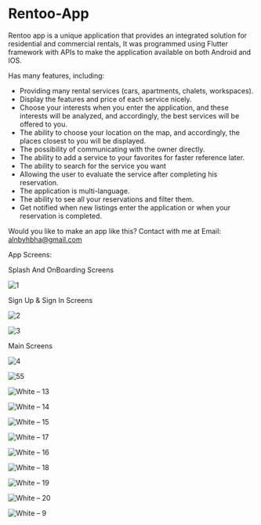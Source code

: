 # Rentoo-App

Rentoo app is a unique application that provides an integrated solution for residential and commercial rentals, It was programmed using Flutter framework with APIs to make the application available on both Android and IOS. 

Has many features, including: 
* Providing many rental services (cars, apartments, chalets, workspaces).
* Display the features and price of each service nicely.
* Choose your interests when you enter the application, and these interests will be analyzed, and accordingly, the best services will be offered to you.
* The ability to choose your location on the map, and accordingly, the places closest to you will be displayed.
* The possibility of communicating with the owner directly.
* The ability to add a service to your favorites for faster reference later.
* The ability to search for the service you want
* Allowing the user to evaluate the service after completing his reservation.
* The application is multi-language.
* The ability to see all your reservations and filter them.
* Get notified when new listings enter the application or when your reservation is completed.

Would you like to make an app like this? Contact with me at Email: alnbyhbha@gmail.com

App Screens:

Splash And OnBoarding Screens

![1](https://github.com/BahaaAlnabeeh/Rentoo-App/assets/42490211/84742643-4ab4-48ea-9f8b-a11c374c698b)

Sign Up & Sign In Screens

![2](https://github.com/BahaaAlnabeeh/Rentoo-App/assets/42490211/52fc898e-1581-4754-a700-904bfbfd49c8)

![3](https://github.com/BahaaAlnabeeh/Rentoo-App/assets/42490211/07b6b2a4-6c1e-4200-a6e2-416197c1c623)

Main Screens

![4](https://github.com/BahaaAlnabeeh/Rentoo-App/assets/42490211/a9fb63cd-f77a-4791-936b-ed22d2de1ca1)

![55](https://github.com/BahaaAlnabeeh/Rentoo-App/assets/42490211/2370965b-584e-4ca2-91cc-b7a8b0d02e86)

![White – 13](https://github.com/BahaaAlnabeeh/Rentoo-App/assets/42490211/9cdb3b91-c461-4aee-89c3-6316c8efd8f0)

![White – 14](https://github.com/BahaaAlnabeeh/Rentoo-App/assets/42490211/1267c717-e079-4ccf-8706-55d64809f54f)

![White – 15](https://github.com/BahaaAlnabeeh/Rentoo-App/assets/42490211/413d4035-26e9-49fa-b1c5-ce7496449fc9)

![White – 17](https://github.com/BahaaAlnabeeh/Rentoo-App/assets/42490211/98ba30b1-7c4f-4d35-aa35-627bb6220253)

![White – 16](https://github.com/BahaaAlnabeeh/Rentoo-App/assets/42490211/4b5a5491-1b14-43b0-95d9-aa34328cf3ff)

![White – 18](https://github.com/BahaaAlnabeeh/Rentoo-App/assets/42490211/5a0a8a5e-fe89-4ca0-9296-4c0317072541)

![White – 19](https://github.com/BahaaAlnabeeh/Rentoo-App/assets/42490211/210cb3cc-b8d3-4528-a2ee-11e536df158b)

![White – 20](https://github.com/BahaaAlnabeeh/Rentoo-App/assets/42490211/25f85bd7-4788-4411-83fb-fb6cca2f70c0)

![White – 9](https://github.com/BahaaAlnabeeh/Rentoo-App/assets/42490211/4eff025b-f86e-4bc5-b00c-4f01582fa9d4)
